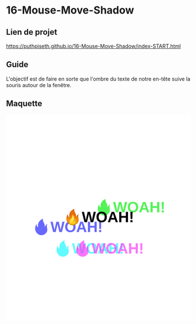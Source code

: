 # 16-Mouse-Move-Shadow

## Lien de projet

https://puthpiseth.github.io/16-Mouse-Move-Shadow/index-START.html

## Guide

L'objectif est de faire en sorte que l'ombre du texte de notre en-tête suive la souris autour de la
fenêtre.

## Maquette

![](ProjectDemo.png)
